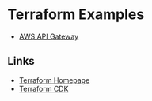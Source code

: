 # Terraform Examples

- [AWS API Gateway](cdktf-aws-lambda-helloWorld/README.md)

## Links

- [Terraform Homepage](https://www.terraform.io/)
- [Terraform CDK](https://github.com/hashicorp/terraform-cdk)
